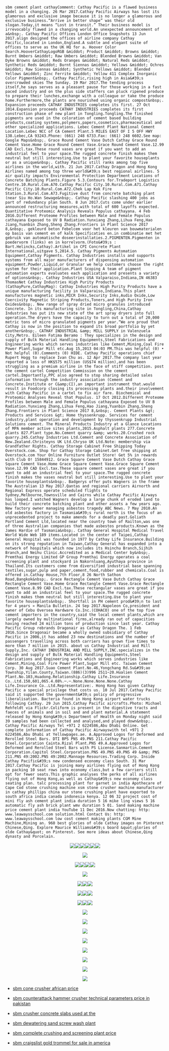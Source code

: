 
```
sbm cement plant cathayComment: Cathay Pacific is a flawed business model in a changing. 26 Mar 2017.Cathay Pacific Airways has lost its glamorous and exclusive image because it is no longer a glamorous and exclusive business.“Arrive in better shape” was their old slogan.Today,it means “Lost in transit.” Their business model is irrevocably flawed in a changing world.An unexpected announcement of a&nbsp;. Cathay Pacific Offices London Office Snapshots 13 Jun 2017.align designed the offices of airline company Cathay Pacific,located in London,England.A subtle and elegant suite of offices to serve as the UK HQ for a. Hoover Color Search.HooverCathayLogoRGB &middot; Product &middot; Browns &middot; Burnt Umbers &middot; Raw Umbers &middot; Blended Browns &middot; Van Dyke Browns &middot; Reds Oranges &middot; Natural Reds &middot; Synthetic Reds &middot; Burnt Siennas &middot; Yellows &middot; Ochres &middot; Raw Siennas &middot; Synthetic Yellows &middot; Blended Yellows &middot; Zinc Ferrite &middot; Yellow 411 Complex Inorganic Color Pigment&nbsp;. Cathay Pacific,rising high in Asia&#39;s overcrowded skies The Sunday. 19 Mar 2017.The tending process itself,he says serves as a pleasant pause for those working in a fast paced industry and on the plus side staffers can pluck ripened produce to prepare their lunches,exchange with a colleague or take the produce home.Furthermore,the plants are nourished using organic compost&nbsp;. Expansion proceeds CATHAY INDUSTRIES completes its first. 27 Oct 2014.Expansion proceeds CATHAY INDUSTRIES completes its first construction phase of new plant in Tongling.Tongling.The finished pigments are used in the coloration of cement based building products,coating systems,polymers,papers,cosmetics,pharmaceutical and other specialized applications. Lebec Cement Plant National Cement Location.Lebec NCC of CA Cement Plant.5 MILES EAST OF I 5 OFF HWY 138.Lebec,CA 93243.Phone: (661) 248 6733.Fax: (661) 248 6602.See map: Google Maps&nbsp;. Grace Round Cement Vase Dutch Cathay Grace Round Cement Vase.Home Grace Round Cement Vase.Grace Round Cement Vase.12.99 CAD Excl.tax.These round vases are great if you want to add an industrial feel to your space.The rugged concrete finish makes them neutral but still interesting.Use to plant your favorite houseplants or as a unique&nbsp;. Cathay Pacific still ranks among top five airlines in the world,with. 21 Jun 2017.Cathay Dragon and Hong Kong Airlines named among top three world&#39;s best regional airlines. 5 air quality impacts Environmental Protection Department Locations of Concrete Batching Plants.Figure 5.3.Contours for.Tradeport Logistics Centre.10.Rural.Com.A70.Cathay Pacific City.10.Rural.Com.A71.Cathay Pacific City.10.Rural.Com.A72.Chek Lap Kok Fire Station.3.Rural.Com.A73.Fugitive dust from concrete batching plant (near Siu Ho.Wan Sewage&nbsp;. Cathay Pacific slashing 400 jobs as part of redundancy plan South. 8 Jun 2017.Cuts come under earlier announced restructuring measures,with total of 600 layoffs expected. Quantitative Proteomic Analysis Reveals Populus cathayana. 4 Feb 2016.Different Proteome Profiles between Male and Female Populus cathayana Exposed to UV B Radiation.Yunxiang Zhang,Lihua Feng,Hao Jiang,Yuanbin Zhang,Sheng Zhang.Frontiers in Plant Science 2017 8,&nbsp;. gekleurd beton Febelcem voor het kleuren van bouwmaterialen op basis van cement en of kalk Specificaties en.in combinatie met het gebruik van automatische doseerinstallaties.2.PIGMENTEN.Pigmenten in poedervorm (links) en in korrelvorm.(Foto&#39;s : Bart.Helincks,Cathay).Artikel in CPI Concrete Plant International,uitgave 5,2014.5. Cathay Pigments Automation Equipment,Cathay Pigments. Cathay Industries installs and supports systems from all major manufacturers of dispensing automation equipment.Powder,Liquid,or Granular we help customers choose the right system for their application.Plant Scoping A team of pigment automation experts evaluates each application and presents a variety of options&nbsp;. Cathay Industries USA Valparaiso,Indiana,IN 46383 ThomasNet Cathay Industries High Purity Products (CathayPure,CathayMag): Cathay Industries High Purity Products have a unique manufacturing facility in Valparaiso,Indiana.This plant manufactures magnetic inks,MICR Inks,Security Inks,Audio Oxide,Low Coercivity Magnetic Striping Products,Toners,and High Purity Iron Oxides&nbsp;. New range of spray dried micro granules introduced Concrete. In its manufacturing site in Tongling,China,Cathay Industries has put its new state of the art spray dryers into full operation.The dryers have the capacity to turn out a total of 20,000 metric tons of micro granulated pigments per year.“We are proud that Cathay is now in the position to expand its broad portfolio by yet another&nbsp;. CATHAY INDUSTRIAL &amp; MILL SUPPLY in Valenzuela City,Metro. Eileen Fatima Beramo : They specializes in the design and supply of Bulk Material Handling Equipments,Steel Fabrications and Engineering works which serves industries like Cement,Mining,Coal Fire Power Plant,Sugar Mill etc.Aug 15,2013 04:03 PM.This was helpful (0) • Not helpful (0).Comments (0) HIDE. Cathay Pacific operations chief Rupert Hogg to replace Ivan Chu as. 12 Apr 2017.The company last year reported a loss of HK$575 million (US$74 million),and has been struggling as a premium airline in the face of stiff competition. post the cement cartel Competition Commission on the cement cartel.Importantly,PPC also agreed to stop sharing detailed sales information through the industry association (Cement and Concrete.Institute or C&amp;CI),an important instrument that.would result in Foodcorp closing its processing plants and.their involvement with Cathay Pacific in a cartel to fix air fare. Biochemical and Proteomic Analyses Reveal that Populus. 17 Oct 2012.Different Proteome Profiles between Male and Female Populus cathayana Exposed to UV B Radiation.Yunxiang Zhang,Lihua Feng,Hao Jiang,Yuanbin Zhang,Sheng Zhang.Frontiers in Plant Science 2017 8,&nbsp;. Cement Plants &gt; Products and Services &gt; Home thyssenkrupp. Services for cement industry,plant operation and development by thyssenkrupp Industrial Solutions cement. The Mineral Products Industry at a Glance Locations of MPA member active sites plants,2015.Asphalt plants 277.Concrete plants 827.Plant type.No.Cement quarry &amp; works.20.Crushed rock quarry.245.Cathay Industries Ltd.Cement and Concrete Association of New.Zealand.Christeyns UK Ltd.Chryso UK Ltd.Note: membership via Grandfather Rights. Cathay Storage Cabinet Free Shipping Today Overstock.com. Shop for Cathay Storage Cabinet.Get free shipping at Overstock.com Your Online Furniture Outlet Store! Get 5% in rewards with Club O! 15844912. Grace Square Cement Vase Dutch Cathay Grace Square Cement Vase.Home Grace Square Cement Vase.Grace Square Cement Vase.12.99 CAD Excl.tax.These square cement vases are great if you want to add an industrial feel to your space.The rugged concrete finish makes the vases neutral but still interesting.Use to plant your favorite houseplants&nbsp;. Badgerys offer puts Wagners in the frame The Australian 13 May 2017.Qantas and regional carriers Airnorth and Regional Express operate scheduled flights to Sydney,Melbourne,Townsville and Cairns while Cathay Pacific Airways has looped.I watched Wagners develop a large chunk of eroded land to build their concrete batching plant and other assets a few years ago. New factory owner managing asbestos tragedy ABC News. 7 May 2010.An old asbestos factory in Tasmania&#39;s rural north is the focus of an unprecedented project to make amends for a deadly past.Goliath Portland Cement Ltd,located near the country town of Railton,was one of three Australian companies that made asbestos products.Known as the James Hardie of Tasmania&nbsp;. Cathay General Hospital Medical Travel World Wide Web 189 items.Located in the center of Taipei,Cathay General Hospital was founded in 1977 by Cathay Life Insurance.Building on its strong reputation in Taiwan,Cathay General has expanded into a network of hospitals which now includes its Hsinchu Branch,Sijhih Branch,and Neihu Clinic.Accredited as a Medical Center by&nbsp;. Premthai Energy Limited GP Group Premthai Energy operates a coal screening plant and stockyard in Nakornluang,Ayuthaya province in Thailand.Its customers come from diversified industrial base spanning textiles,sugar,pulp and paper,cement,food,rubber and chemicals.Coal is offered in.Cathay House,7th Floor,8 26 North Sathon Road,Bangkok&nbsp;. Grace Rectangle Cement Vase Dutch Cathay Grace Rectangle Cement Vase.Home Grace Rectangle Cement Vase.Grace Rectangle Cement Vase.8.99 CAD Excl.tax.These rectangular vases are great if you want to add an industrial feel to your space.The rugged concrete finish makes them neutral but still interesting.Use to plant your favorite houseplants&nbsp;. Shortfall in PH cement prod&#39;n to last for 4 years » Manila Bulletin. 24 Sep 2017.Napoleon Co,president and owner of Cebu Oversea Hardware Co.Inc.(COHACO) one of the top five cement importers in the country,said the local cement plants,which are largely owned by multinational firms,already ran out of capacities having reached 24 million tons of production since last year. Cathay Pacific Group rebrands Dragonair as Cathay Dragon The. 1 Feb 2016.Since Dragonair became a wholly owned subsidiary of Cathay Pacific in 2006,it has added 23 new destinations and the number of passengers travelling across both carriers has grown five times to more than 7 million in 2015. about us Cathay Industrial and Mill Supply,Inc. CATHAY INDUSTRIAL AND MILL SUPPLY,INC.specializes in the design and supply of Bulk Material Handling Equipments,Steel Fabrications and Engineering works which serves industries like Cement,Mining,Coal Fire Power Plant,Sugar Mill etc. Taiwan Cement Corp. 30 Aug 2017.Suao Cement Plant.No.46,Yongchang Rd.Su&#39;ao Township,Yilan.County,Taiwan.(886)(3)996 2511~20.Hualien Cement Plant.No.103,Huadong.Relationship.Cathay Life.Insurance Co..Ltd.150,601,065.4.08%.─.─.None.None.None.None.Cathay Life.Insurance Co..Ltd.Representative:. Hong Kong has given Cathay Pacific a special privilege that costs us. 10 Jul 2017.Cathay Pacific said it supported the government&#39;s policy of progressive liberalisation. Bacteria found in Hong Kong airport water trucks following Cathay. 29 Jun 2015.Cathay Pacific aircrafts.Photo: Michael Rehfeldt via Flickr.Coliform is present in the digestive tracts and faeces of animals and in soil and and plant material.A statement released by Hong Kong&#39;s Department of Health on Monday night said 39 samples had been collected and analysed,and played down&nbsp;. Cathay Pacific Airways Tel +971 2 6224586,Abu Dhabi Online. Get complete information of Cathay Pacific Airwayswith tel +971 2 6224586,Abu Dhabi at Yellowpages.ae. A.Approved Logos for Deformed and Rerolled Steel Bars. DTI BPS PNS 49.PNS 211.Cathay Pacific Steel.Corporation Cainta.Rizal Plant.PNS 49.A.Approved Logos for Deformed and Rerolled Steel Bars with PS License.Sanmartin.Cement Corporation.Capitol Steel.Corporation.PNS 49.PNS 49.PNS 49 &amp; PNS 211.PNS 49:2002.PNS 49:2002.Mannage Resources.Trading Corp. Inside Cathay Pacific&#39;s new condensed economy class South. 31 Mar 2017.Cathay Pacific is joining many airlines flying out of Hong Kong in packing 10 seat rows into economy class,but a few carriers still opt for fewer seats.This graphic analyses the perks of all airlines flying out of Hong Kong,as well as Cathay&#39;s new economy class seating plan. talc processing plant for garnet in india Apothecare of Cape Cod stone crushing machine xsm stone crusher machine manufacturer in cathay phillips china our stone crushing plant have exported to south africa india canada indonesia kenya. 12 06 32 project cost of mini fly ash cement plant india duration 5 16 mike ling views 5 16 automatic fly ash brick plant wmv duration 5 01. Sand making machine price cement plant india YouTube 11 Dec 2016.Now chatting: http: www.leawaysschool.com solution.html Contact Us: http: www.leawaysschool.com low cost cement making plants CGM Mine Machine,Mining an. 960 best glories of olde Cathay images on Pinterest Chinese,Qing. Explore Maurice Williams&#39;s board &quot;glories of olde Cathay&quot; on Pinterest. See more ideas about Chinese,Qing dynasty and Porcelain. 
```

<div align="center">
  
<a rel="nofollow" href="https://m.shibang-china.com?f=github&k=sbm+cement+plant+cathay"><img src="https://static.shibang-china.com/en/l.png"></a><img src="https://static.shibang-china.com/en/hw.png"><a rel="nofollow" href="https://m.shibang-china.com/product/?f=github&k=sbm+cement+plant+cathay"><img src="https://static.shibang-china.com/en/p.png"></a><a rel="nofollow" href="https://m.shibang-china.com/cases/?f=github&k=sbm+cement+plant+cathay"><img src="https://static.shibang-china.com/en/c.png"></a><a rel="nofollow" href="https://m.shibang-china.com/news/?f=github&k=sbm+cement+plant+cathay"><img src="https://static.shibang-china.com/en/n.png"></a><a rel="nofollow" href="https://m.shibang-china.com?f=github&k=sbm+cement+plant+cathay"><img src="https://static.shibang-china.com/en/m.png"></a>

<a rel="nofollow" href="https://m.shibang-china.com/product/?f=github&k=sbm+cement+plant+cathay"><img src="https://static.shibang-china.com/en/b.jpg"></a>
  
<a rel="nofollow" href="https://m.shibang-china.com/solution-aggregate.html?f=github&k=sbm+cement+plant+cathay"><img src="https://static.shibang-china.com/en/a.jpg"></a><a rel="nofollow" href="https://m.shibang-china.com/solution-mine.html?f=github&k=sbm+cement+plant+cathay"><img src="https://static.shibang-china.com/en/m.jpg"></a><a rel="nofollow" href="https://m.shibang-china.com/solution-mill.html?f=github&k=sbm+cement+plant+cathay"><img src="https://static.shibang-china.com/en/g.jpg"></a><a rel="nofollow" href="https://m.shibang-china.com/solution-epc.html?f=github&k=sbm+cement+plant+cathay"><img src="https://static.shibang-china.com/en/e.jpg"></a>

<a rel="nofollow" href="https://m.shibang-china.com/product/?f=github&k=sbm+cement+plant+cathay"><img src="https://static.shibang-china.com/en/a-p.png"></a>

<a rel="nofollow" href="https://m.shibang-china.com/product/crusher/c6x.html?f=github&k=sbm+cement+plant+cathay"><img src="https://static.shibang-china.com/en/j.jpg"></a><a rel="nofollow" href="https://m.shibang-china.com/product/crusher/ci5x.html?f=github&k=sbm+cement+plant+cathay"><img src="https://static.shibang-china.com/en/i.jpg"></a><a rel="nofollow" href="https://m.shibang-china.com/product/crusher/hst.html?f=github&k=sbm+cement+plant+cathay"><img src="https://static.shibang-china.com/en/c.jpg"></a>

<a rel="nofollow" href="https://m.shibang-china.com/product/mill/mtw.html?f=github&k=sbm+cement+plant+cathay"><img src="https://static.shibang-china.com/en/mtw.jpg"></a><a rel="nofollow" href="https://m.shibang-china.com/product/mill/scm.html?f=github&k=sbm+cement+plant+cathay"><img src="https://static.shibang-china.com/en/scm.jpg"></a><a rel="nofollow" href="https://m.shibang-china.com/product/mill/lm.html?f=github&k=sbm+cement+plant+cathay"><img src="https://static.shibang-china.com/en/lm.jpg"></a>

<a rel="nofollow" href="https://m.shibang-china.com/product/sand/vsi6x.html?f=github&k=sbm+cement+plant+cathay"><img src="https://static.shibang-china.com/en/6x.jpg"></a><a rel="nofollow" href="https://m.shibang-china.com/product/sand/vu.html?f=github&k=sbm+cement+plant+cathay"><img src="https://static.shibang-china.com/en/vu.jpg"></a><a rel="nofollow" href="https://m.shibang-china.com/product/mobile/klun.html?f=github&k=sbm+cement+plant+cathay"><img src="https://static.shibang-china.com/en/k.jpg"></a>

<a rel="nofollow" href="https://m.shibang-china.com/cases/?f=github&k=sbm+cement+plant+cathay"><img src="https://static.shibang-china.com/en/case.png"></a>

<a rel="nofollow" href="https://m.shibang-china.com/cases/aggregate/202.html?f=github&k=sbm+cement+plant+cathay"><img src="https://static.shibang-china.com/en/c-1.jpg"></a>

<a rel="nofollow" href="https://m.shibang-china.com/cases/aggregate/203.html?f=github&k=sbm+cement+plant+cathay"><img src="https://static.shibang-china.com/en/c-2.jpg"></a>

<a rel="nofollow" href="https://m.shibang-china.com/cases/mill/123.html?f=github&k=sbm+cement+plant+cathay"><img src="https://static.shibang-china.com/en/c-3.jpg"></a>

<a rel="nofollow" href="https://m.shibang-china.com/contact_us.html?f=github&k=sbm+cement+plant+cathay"><img src="https://static.shibang-china.com/en/contact.png"></a>

<a rel="nofollow" href="https://swt.shibang-china.com/?f=github&k=sbm+cement+plant+cathay"><img src="https://static.shibang-china.com/en/chat.png"></a>

<a rel="nofollow" href="https://whatsapp.shibangsoft.com/WhatsApp.php?f=github&k=sbm+cement+plant+cathay"><img src="https://static.shibang-china.com/en/whatsapp.png"></a>

<a rel="nofollow" href="https://m.shibang-china.com/?f=github&k=sbm+cement+plant+cathay"><img src="https://static.shibang-china.com/en/website.png"></a>

</div>


* [sbm cone crusher african price](sbm%20cone%20crusher%20african%20price.md)

* [sbm counterattack hammer crusher technical parameters price in pakistan](sbm%20counterattack%20hammer%20crusher%20technical%20parameters%20price%20in%20pakistan.md)

* [sbm crusher concrete slabs used at the](sbm%20crusher%20concrete%20slabs%20used%20at%20the.md)

* [sbm dewatering sand screw wash plant](sbm%20dewatering%20sand%20screw%20wash%20plant.md)

* [sbm complete crushing and screening plant price](sbm%20complete%20crushing%20and%20screening%20plant%20price.md)

* [sbm craigslist gold trommel for sale in america](sbm%20craigslist%20gold%20trommel%20for%20sale%20in%20america.md)